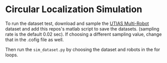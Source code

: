 # Circular Localization Simulation

To run the dataset test, download and sample the [UTIAS Multi-Robot](http://asrl.utias.utoronto.ca/datasets/mrclam/index.html#Download) dataset and add this repos's matlab script to save the datasets. (sampling rate is the default 0.02 sec). If choosing a different sampling value, change that in the .cofig file as well.

Then run the `sim_dataset.py` by choosing the dataset and robots in the for loops.





